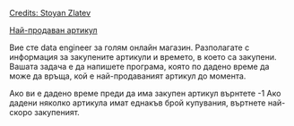 [Credits: Stoyan Zlatev](https://github.com/Stoyan-Zlatev/Data-Sructures-and-Algorithms/blob/main/Exams/Final%20Exam/2022-2023/Task%2005/Stoyan.cpp)

[Най-продаван артикул](https://www.hackerrank.com/contests/sda-exam-20222023-part-2/challenges/challenge-3881)

Вие сте data engineer за голям онлайн магазин. Разполагате с информaция за закупените артикули и времето, в което са закупени. Вашата задача е да напишете програма, която по дадено време да може да връща, кой е най-продаваният артикул до момента.

Ако ви е дадено време преди да има закупен артикул върнтете -1
Ако дадени няколко артикула имат еднакъв брой купувания, въртнете най-скоро закупеният.